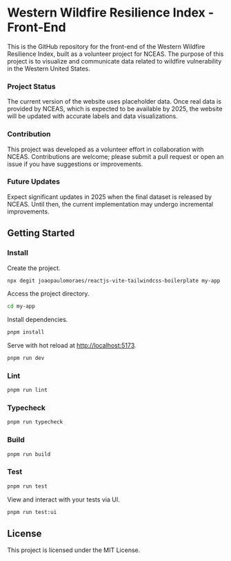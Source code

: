 # Western Wildfire Resilience Index - Front-End

This is the GitHub repository for the front-end of the Western Wildfire Resilience Index, built as a volunteer project for NCEAS. The purpose of this project is to visualize and communicate data related to wildfire vulnerability in the Western United States.

### Project Status

The current version of the website uses placeholder data. Once real data is provided by NCEAS, which is expected to be available by 2025, the website will be updated with accurate labels and data visualizations.

### Contribution

This project was developed as a volunteer effort in collaboration with NCEAS. Contributions are welcome; please submit a pull request or open an issue if you have suggestions or improvements.

### Future Updates

Expect significant updates in 2025 when the final dataset is released by NCEAS. Until then, the current implementation may undergo incremental improvements.

## Getting Started

### Install

Create the project.

```bash
npx degit joaopaulomoraes/reactjs-vite-tailwindcss-boilerplate my-app
```

Access the project directory.

```bash
cd my-app
```

Install dependencies.

```bash
pnpm install
```

Serve with hot reload at <http://localhost:5173>.

```bash
pnpm run dev
```

### Lint

```bash
pnpm run lint
```

### Typecheck

```bash
pnpm run typecheck
```

### Build

```bash
pnpm run build
```

### Test

```bash
pnpm run test
```

View and interact with your tests via UI.

```bash
pnpm run test:ui
```

## License

This project is licensed under the MIT License.
